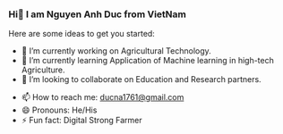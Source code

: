 ### Hi👋 I am Nguyen Anh Duc from VietNam

Here are some ideas to get you started:

- 🔭 I’m currently working on Agricultural Technology.
- 🌱 I’m currently learning Application of Machine learning in high-tech Agriculture. 
- 👯 I’m looking to collaborate on Education and Research partners. 
<!-- - 🤔 I’m looking for help with Agricultural Deep l -->
<!-- - 💬 Ask me any question related to -->
- 📫 How to reach me: [ducna1761@gmail.com](ducna1761@gmail.com)
- 😄 Pronouns: He/His
- ⚡ Fun fact: Digital Strong Farmer

